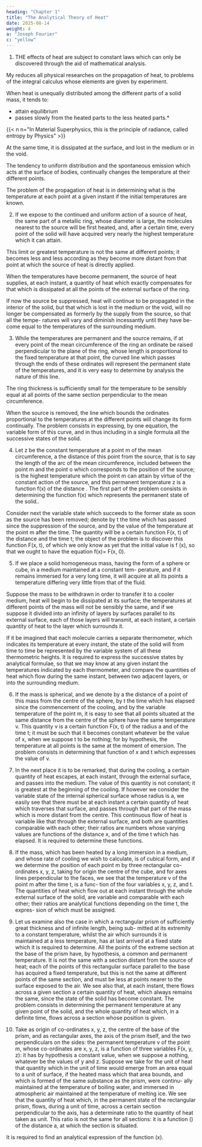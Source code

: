 ```yaml
---
heading: "Chapter 1"
title: "The Analytical Theory of Heat"
date: 2025-08-14
weight: 4
a: "Joseph Fourier"
c: "yellow"
---
```



<!-- INTRODUCTION.
FIRST SECTION. -->

<!-- Statement of the Object of the Work. -->

1. THE effects of heat are subject to constant laws which can only be discovered through the aid of mathematical analysis. 

<!-- The object of the theory which we are about to explain is to demonstrate these laws; it  -->

My reduces all physical researches on the propagation of heat, to problems of the integral calculus whose elements are given by experiment. 

<!-- No subject has more extensive relations with the progress of industry and the natural sciences; for the action of heat is always present, it penetrates all bodies and spaces, it influences the processes of the arts, and occurs in all the phenomena in the universe. -->

When heat is unequally distributed among the different parts of a solid mass, it tends to:
- attain equilibrium
- passes slowly from the heated parts to the less heated parts.*

{{< n n="In Material Superphysics, this is the principle of radiance, called entropy by Physics" >}}

At the same time, it is dissipated at the surface, and lost in the medium or in the void. 

The tendency to uniform distribution and the spontaneous emission which acts at the surface of bodies, continually changes the temperature at their different points. 

The problem of the propagation of heat is in determining what is the temperature at each point at a given instant if the initial temperatures are known. 

<!-- The following examples will more clearly make known the nature of these problems. -->

2. If we expose to the continued and uniform action of a source of heat, the same part of a metallic ring, whose diameter is large, the molecules nearest to the source will be first heated, and, after a certain time, every point of the solid will have acquired very nearly the highest temperature which it can attain. 

This limit or greatest temperature is not the same at different points; it becomes less and less according as they become more distant from that point at which the source of heat is directly applied.

When the temperatures have become permanent, the source of heat supplies, at each instant, a quantity of heat which exactly compensates for that which is dissipated at all the points of the external surface of the ring.

If now the source be suppressed, heat will continue to be propagated in the interior of the solid, but that which is lost in the medium or the void, will no longer be compensated as formerly by the supply from the source, so that all the tempe- ratures will vary and diminish incessantly until they have be- come equal to the temperatures of the surrounding medium.

3. While the temperatures are permanent and the source remains, if at every point of the mean circumference of the ring an ordinate be raised perpendicular to the plane of the ring, whose length is proportional to the fixed temperature at that point, the curved line which passes through the ends of these ordinates will represent the permanent state of the temperatures, and it is very easy to determine by analysis the nature of this line.

The ring thickness is sufficiently small for the temperature to be sensibly equal at all points of the same section perpendicular to the mean circumference. 

When the source is removed, the line which bounds the ordinates proportional to the temperatures at the different points will change its form continually. The problem consists in expressing, by one equation, the variable form of this curve, and in thus including in a single formula all the successive states of the solid.

4. Let z be the constant temperature at a point m of the mean circumference, a the distance of this point from the source, that is to say the length of the arc of the mean circumference, included between the point m and the point o which corresponds to the position of the source; is the highest temperature which the point m can attain by virtue of the constant action of the source, and this permanent temperature z is a function f(x) of the distance . The first part of the problem consists in determining the function f(x) which represents the permanent state of the solid..

Consider next the variable state which succeeds to the former state as soon as the source has been removed; denote by t the time which has passed since the suppression of the source, and by the value of the temperature at the point m after the time. The quantity will be a certain function F(x, t) of the distance and the time t; the object of the problem is to discover this function F(x, t), of which we only know as yet that the initial value is f (x), so that we ought to have the equation f(x)= F(x, 0).

5. If we place a solid homogeneous mass, having the form of a sphere or cube, in a medium maintained at a constant tem- perature, and if it remains immersed for a very long time, it will acquire at all its points a temperature differing very little from that of the fluid.


Suppose the mass to be withdrawn in order to transfer it to a cooler medium, heat will begin to be dissipated at its surface; the temperatures at different points of the mass will not be sensibly the same, and if we suppose it divided into an infinity of layers by surfaces parallel to its external surface, each of those layers will transmit, at each instant, a certain quantity of heat to the layer which surrounds it. 

If it be imagined that each molecule carries a separate thermometer, which indicates its temperature at every instant, the state of the solid will from time to time be represented by the variable system of all these thermometric heights. It is required to express the successive states by analytical formulae, so that we may know at any given instant the temperatures indicated by each thermometer, and compare the quantities of heat which flow during the same instant, between two adjacent layers, or into the surrounding medium.

6. If the mass is spherical, and we denote by a the distance of a point of this mass from the centre of the sphere, by t the time which has elapsed since the commencement of the cooling, and by the variable temperature of the point m, it is easy to see that all points situated at the same distance from the centre of the sphere have the same temperature v. This quantity v is a certain function F(x, t) of the radius a and of the time t; it must be such that it becomes constant whatever be the value of x, when we suppose t to be nothing; for by hypothesis, the temperature at all points is the same at the moment of emersion. The problem consists in determining that function of x and t which expresses the value of v.

7. In the next place it is to be remarked, that during the cooling, a certain quantity of heat escapes, at each instant, through the external surface, and passes into the medium. The value of this quantity is not constant; it is greatest at the beginning of the cooling. If however we consider the variable state of the internal spherical surface whose radius is a, we easily see that there must be at each instant a certain quantity of heat which traverses that surface, and passes through that part of the mass which is more distant from the centre. This continuous flow of heat is variable like that through the external surface, and both are quantities comparable with each other; their ratios are numbers whose varying values are functions of the distance x, and of the time t which has elapsed. It is required to determine these functions.

8. If the mass, which has been heated by a long immersion in a medium, and whose rate of cooling we wish to calculate, is of cubical form, and if we determine the position of each point m by three rectangular co-ordinates x, y, z, taking for origin the centre of the cube, and for axes lines perpendicular to the faces, we see that the temperature v of the point m after the time t, is a func- tion of the four variables x, y, z, and t. The quantities of heat which flow out at each instant through the whole external surface of the solid, are variable and comparable with each other; their ratios are analytical functions depending on the time t, the expres- sion of which must be assigned.

9. Let us examine also the case in which a rectangular prism of sufficiently great thickness and of infinite length, being sub- mitted at its extremity to a constant temperature, whilst the air which surrounds it is maintained at a less temperature, has at last arrived at a fixed state which it is required to determine. All the points of the extreme section at the base of the prism have, by hypothesis, a common and permanent temperature. It is not the same with a section distant from the source of heat; each of the points of this rectangular surface parallel to the base has acquired a fixed temperature, but this is not the same at different points of the same section, and must be less at points nearer to the surface exposed to the air. We see also that, at each instant, there flows across a given section a certain quantity of heat, which always remains the same, since the state of the solid has become constant. The problem consists in determining the permanent temperature at any given point of the solid, and the whole quantity of heat which, in a definite time, flows across a section whose position is given.

10. Take as origin of co-ordinates x, y, z, the centre of the base of the prism, and as rectangular axes, the axis of the prism itself, and the two perpendiculars on the sides: the permanent temperature v of the point m, whose co-ordinates are x, y, z, is a function of three variables F(x, y, z): it has by hypothesis a constant value, when we suppose a nothing, whatever be the values of y and z. Suppose we take for the unit of heat that quantity which in the unit of time would emerge from an area equal to a unit of surface, if the heated mass which that area bounds, and which is formed of the same substance as the prism, were continu- ally maintained at the temperature of boiling water, and immersed in atmospheric air maintained at the temperature of melting ice.
We see that the quantity of heat which, in the permanent state of the rectangular prism, flows, during a unit of time, across a certain section perpendicular to the axis, has a determinate ratio to the quantity of heat taken as unit. This ratio is not the same for all sections: it is a function () of the distance a, at which the section is situated. 

It is required to find an analytical expression of the function (x).
